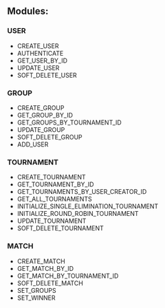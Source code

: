 ## Modules:
### USER
- CREATE_USER
- AUTHENTICATE
- GET_USER_BY_ID
- UPDATE_USER
- SOFT_DELETE_USER

### GROUP
- CREATE_GROUP
- GET_GROUP_BY_ID
- GET_GROUPS_BY_TOURNAMENT_ID
- UPDATE_GROUP
- SOFT_DELETE_GROUP
- ADD_USER

### TOURNAMENT
- CREATE_TOURNAMENT
- GET_TOURNAMENT_BY_ID
- GET_TOURNAMENTS_BY_USER_CREATOR_ID
- GET_ALL_TOURNAMENTS
- INITIALIZE_SINGLE_ELIMINATION_TOURNAMENT
- INITIALIZE_ROUND_ROBIN_TOURNAMENT
- UPDATE_TOURNAMENT
- SOFT_DELETE_TOURNAMENT

### MATCH
- CREATE_MATCH
- GET_MATCH_BY_ID
- GET_MATCH_BY_TOURNAMENT_ID
- SOFT_DELETE_MATCH
- SET_GROUPS
- SET_WINNER